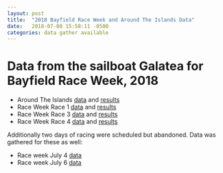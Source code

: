```yaml
---
layout: post
title:  "2018 Bayfield Race Week and Around The Islands Data"
date:   2018-07-08 15:58:11 -0500
categories: data gather available
---
```

# Data from the sailboat Galatea for Bayfield Race Week, 2018

* Around The Islands [data](https://s3.amazonaws.com/boatthing-data/candump-can0-2018-06-30-bin.out.gz) and [results](https://yachtscoring.com/event_results_detail.cfm?Race_Number=1&eID=4559)
* Race Week Race 1 [data](https://s3.amazonaws.com/boatthing-data/candump-can0-2018-07-02-bin.out.gz) and [results](https://yachtscoring.com/event_results_detail.cfm?Race_Number=1&eID=4560)
* Race Week Race 3 [data](https://s3.amazonaws.com/boatthing-data/candump-can0-2018-07-03-bin.out.gz) and [results](https://yachtscoring.com/event_results_detail.cfm?Race_Number=3&eID=4560)
* Race Week Race 4 [data](https://s3.amazonaws.com/boatthing-data/candump-can0-2018-07-05-bin.out.gz) and [results](https://yachtscoring.com/event_results_detail.cfm?Race_Number=4&eID=4560)

Additionally two days of racing were scheduled but abandoned. Data was gathered for these as well:

* Race week July 4 [data](https://s3.amazonaws.com/boatthing-data/candump-can0-2018-07-04-bin.out.gz)
* Race week July 6 [data](https://s3.amazonaws.com/boatthing-data/candump-can0-2018-07-06-bin.out.gz)

